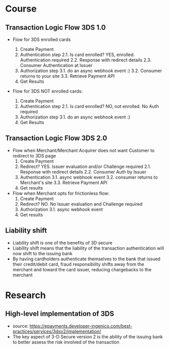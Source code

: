 # Course

## Transaction Logic Flow 3DS 1.0
- Flow for 3DS enrolled cards
    1. Create Payment
    2. Authentication step
        2.1. Is card enrolled? YES, enrolled. Authentication required
        2.2. Response with redirect details
        2.3. Consumer Authentication at Issuer
    3. Authorization step
        3.1. do an async webhook event :)
        3.2. Consumer returns to your site
        3.3. Retrieve Payment API
    4. Get Results

- Flow for 3DS NOT enrolled cards:
    1. Create Payment
    2. Authentication step
        2.1. Is card enrolled? NO, not enrolled. No Auth required
    3. Authorization step
        3.1. do an async webhook event :)
    4. Get Results

## Transaction Logic Flow 3DS 2.0
- Flow when Merchant/Merchant Acquirer does not want Customer to redirect to 3DS page
    1. Create Payment
    2. Redirect? YES. Issuer evaluation and/or Challenge required
        2.1. Response with redirect details
        2.2. Consumer Auth by Issuer
    3. Authentication
        3.1. async webhook event
        3.2. consumer returns to Merchant's site
        3.3. Retrieve Payment API
    4. Get results
- Flow when Merchant opts for frictionless flow:
    1. Create Payment
    2. Redirect? NO. No Issuer evaluation and Challenge required
    3. Authorization
        3.1. async webhook event
    4. Get results

## Liability shift
- Liability shift is one of the benefits of 3D secure
- Liability shift means that the liability of the transaction authentication will now shift to the issuing bank
- By having cardholders authenticate themselves to the bank that issued their credit/debit card, fraud responsibility shifts away from the merchant and toward the card issuer, reducing chargebacks to the merchant

# Research

## High-level implementation of 3DS
- source: https://epayments.developer-ingenico.com/best-practices/services/3dsv2/implementation/
- The key aspect of 3-D Secure version 2 is the ability of the issuing bank to better assess the risk involved of the transaction

